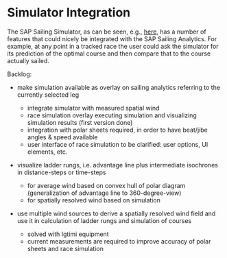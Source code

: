 # Simulator Integration

The SAP Sailing Simulator, as can be seen, e.g., [here](http://www.sapsailing.com/gwt/Simulator.html), has a number of features that could nicely be integrated with the SAP Sailing Analytics. For example, at any point in a    tracked race the user could ask the simulator for its prediction of the optimal course and then compare that to the course actually sailed.

Backlog:
- make simulation available as overlay on sailing analytics referring to the currently selected leg
  - integrate simulator with measured spatial wind
  - race simulation overlay executing simulation and visualizing simulation results (first version done)
  - integration with polar sheets required, in order to have beat/jibe angles & speed available
  - user interface of race simulation to be clarified: user options, UI elements, etc.

- visualize ladder rungs, i.e. advantage line plus intermediate isochrones in distance-steps or time-steps
  - for average wind based on convex hull of polar diagram (generalization of advantage line to 360-degree-view)
  - for spatially resolved wind based on simulation

- use multiple wind sources to derive a spatially resolved wind field and use it in calculation of ladder rungs and simulation of courses
  - solved with Igtimi equipment
  - current measurements are required to improve accuracy of polar sheets and race simulation